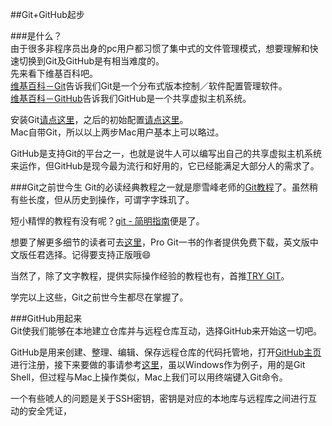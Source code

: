 ##Git+GitHub起步

###是什么？  
由于很多非程序员出身的pc用户都习惯了集中式的文件管理模式，想要理解和快速切换到Git及GitHub是有相当难度的。  
先来看下维基百科吧。  
[维基百科－Git](http://zh.wikipedia.org/wiki/Git/)告诉我们Git是一个分布式版本控制／软件配置管理软件。   
[维基百科－GitHub](http://zh.wikipedia.org/wiki/GitHub/)告诉我们GitHub是一个共享虚拟主机系统。  

安装Git[请点这里](http://git-scm.com/book/zh/v1/起步-安装-Git/)，之后的初始配置[请点这里](http://git-scm.com/book/zh/v1/起步-初次运行-Git-前的配置/)。   
Mac自带Git，所以以上两步Mac用户基本上可以略过。   

GitHub是支持Git的平台之一，也就是说牛人可以编写出自己的共享虚拟主机系统来运作，但GitHub是现今最为流行和好用的，它已经能满足大部分人的需求了。  

###Git之前世今生
Git的必读经典教程之一就是廖雪峰老师的[Git教程](http://www.liaoxuefeng.com/wiki/0013739516305929606dd18361248578c67b8067c8c017b000/)了。虽然稍有些长度，但从历史到操作，可谓字字珠玑了。  

短小精悍的教程有没有呢？[git - 简明指南](http://rogerdudler.github.io/git-guide/index.zh.html/)便是了。  

想要了解更多细节的读者可去[这里](git-scm.com/doc/)，Pro Git一书的作者提供免费下载，英文版中文版任君选择。记得要支持正版哦😄  

当然了，除了文字教程，提供实际操作经验的教程也有，首推[TRY GIT](https://try.github.io/levels/1/challenges/1/)。  

学完以上这些，Git之前世今生都尽在掌握了。  

###GitHub用起来  
Git使我们能够在本地建立仓库并与远程仓库互动，选择GitHub来开始这一切吧。  

GitHub是用来创建、整理、编辑、保存远程仓库的代码托管地，打开[GitHub主页](https://github.com/)进行注册，接下来要做的事请参考[这里](http://blog.csdn.net/gavincook/article/details/11992827/)，虽以Windows作为例子，用的是Git Shell，但过程与Mac上操作类似，Mac上我们可以用终端键入Git命令。  

一个有些唬人的问题是关于SSH密钥，密钥是对应的本地库与远程库之间进行互动的安全凭证，
